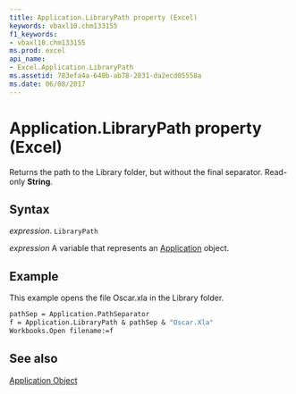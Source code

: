 ```yaml
---
title: Application.LibraryPath property (Excel)
keywords: vbaxl10.chm133155
f1_keywords:
- vbaxl10.chm133155
ms.prod: excel
api_name:
- Excel.Application.LibraryPath
ms.assetid: 783efa4a-640b-ab78-2831-da2ecd05558a
ms.date: 06/08/2017
---
```



# Application.LibraryPath property (Excel)

Returns the path to the Library folder, but without the final separator. Read-only  **String**.


## Syntax

 _expression_. `LibraryPath`

 _expression_ A variable that represents an [Application](Excel.Application-graph-property.md) object.


## Example

This example opens the file Oscar.xla in the Library folder.


```vb
pathSep = Application.PathSeparator 
f = Application.LibraryPath & pathSep & "Oscar.Xla" 
Workbooks.Open filename:=f
```


## See also


[Application Object](Excel.Application(object).md)


